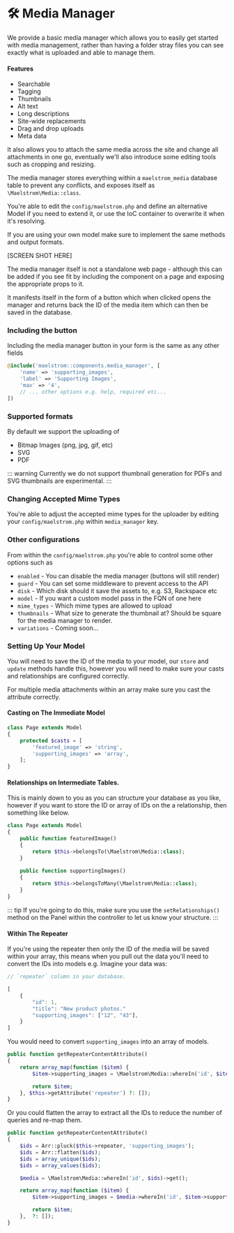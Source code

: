 # 🛠 Media Manager

We provide a basic media manager which allows you to easily get started with media management, rather than having a folder stray files you can see exactly what is uploaded and able to manage them.

#### Features
- Searchable
- Tagging
- Thumbnails
- Alt text
- Long descriptions
- Site-wide replacements
- Drag and drop uploads
- Meta data

It also allows you to attach the same media across the site and change all attachments in one go, eventually we'll also introduce some editing tools such as cropping and resizing.

The media manager stores everything within a `maelstrom_media` database table to prevent any conflicts, and exposes itself as `\Maelstrom\Media::class`.

You're able to edit the `config/maelstrom.php` and define an alternative Model if you need to extend it, or use the IoC container to overwrite it when it's resolving.

If you are using your own model make sure to implement the same methods and output formats.

[SCREEN SHOT HERE]

The media manager itself is not a standalone web page - although this can be added if you see fit by including the component on a page and exposing the appropriate props to it.

It manifests itself in the form of a button which when clicked opens the manager and returns back the ID of the media item which can then be saved in the database.

### Including the button

Including the media manager button in your form is the same as any other fields

```php
@include('maelstrom::components.media_manager', [
    'name' => 'supporting_images',
    'label' => 'Supporting Images',
    'max' => '4',
    // ... other options e.g. help, required etc...
])
```

### Supported formats

By default we support the uploading of

- Bitmap Images (png, jpg, gif, etc)
- SVG
- PDF

::: warning
Currently we do not support thumbnail generation for PDFs and SVG thumbnails are experimental.
:::

### Changing Accepted Mime Types

You're able to adjust the accepted mime types for the uploader by editing your `config/maelstrom.php` within `media_manager` key.

### Other configurations

From within the `config/maelstrom.php` you're able to control some other options such as

- `enabled` - You can disable the media manager (buttons will still render)
- `guard` - You can set some middleware to prevent access to the API
- `disk` - Which disk should it save the assets to, e.g. S3, Rackspace etc
- `model` - If you want a custom model pass in the FQN of one here
- `mime_types` - Which mime types are allowed to upload
- `thumbnails` - What size to generate the thumbnail at? Should be square for the media manager to render.
- `variations` - Coming soon...

### Setting Up Your Model

You will need to save the ID of the media to your model, our `store` and `update` methods handle this, however you will need to make sure your casts and relationships are configured correctly.

For multiple media attachments within an array make sure you cast the attribute correctly.

#### Casting on The Immediate Model

```php
class Page extends Model
{
    protected $casts = [
        'featured_image' => 'string', 
        'supporting_images' => 'array',
    ];
}
```

#### Relationships on Intermediate Tables.

This is mainly down to you as you can structure your database as you like, however if you want to store the ID or array of IDs on the a relationship, then something like below.

```php
class Page extends Model
{
    public function featuredImage()
    {
        return $this->belongsTo(\Maelstrom\Media::class);
    }

    public function supportingImages()
    {
        return $this->belongsToMany(\Maelstrom\Media::class);
    }
}
```

::: tip
If you're going to do this, make sure you use the `setRelationships()` method on the Panel within the controller to let us know your structure.
:::

#### Within The Repeater
If you're using the repeater then only the ID of the media will be saved within your array, this means when you pull out the data you'll need to convert the IDs into models e.g. Imagine your data was:

```javascript
// `repeater` column in your database.

[
    {
        "id": 1,
        "title": "New product photos."
        "supporting_images": ["12", "43"],
    }
]
```

You would need to convert `supporting_images` into an array of models.

```php
public function getRepeaterContentAttribute()
{
    return array_map(function ($item) {
        $item->supporting_images = \Maelstrom\Media::whereIn('id', $item->supporting_images)->get();

        return $item;
    }, $this->getAttribute('repeater') ?: []);
}
```

Or you could flatten the array to extract all the IDs to reduce the number of queries and re-map them.

```php
public function getRepeaterContentAttribute()
{
    $ids = Arr::pluck($this->repeater, 'supporting_images');
    $ids = Arr::flatten($ids);
    $ids = array_unique($ids);
    $ids = array_values($ids);

    $media = \Maelstrom\Media::whereIn('id', $ids)->get();

    return array_map(function ($item) {
        $item->supporting_images = $media->whereIn('id', $item->supporting_images);

        return $item;
    },  ?: []);
}
```
